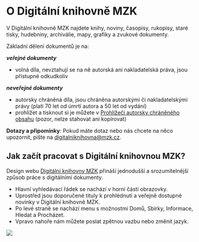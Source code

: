 # O Digitální knihovně MZK

V Digitální knihovně MZK najdete knihy, noviny, časopisy, rukopisy, staré tisky, hudebniny, archiválie, mapy, grafiky a zvukové dokumenty.

Základní dělení dokumentů je na:

__*veřejné dokumenty*__ 
* volná díla, nevztahují se na ně autorská ani nakladatelská práva, jsou přístupné odkudkoliv

__*neveřejné dokumenty*__ 
* autorsky chráněná díla, jsou chráněna autorskými či nakladatelskými právy (platí 70 let od úmrtí autora a 50 let od vydání)
* prohlížet a tisknout si je můžete v [Prohlížeči autorsky chráněného obsahu](http://vknihovne.mzk.cz/cs/digitalni-knihovna) (pozor, nelze stahovat ani kopírovat)


**Dotazy a připomínky**: Pokud máte dotaz nebo nás chcete na něco upozornit, pište na [digitalniknihovna@mzk.cz](digitalniknihovna@mzk.cz).

## Jak začít pracovat s Digitální knihovnou MZK?
Design webu <a class="external" href="http://digitalniknihovna.mzk.cz/" target="_blank">Digitální knihovny MZK</a> přináší jednodušší a srozumitelnější způsob práce s digitálními dokumenty. 

* Hlavní vyhledávací řádek se nachází v horní části obrazovky. 
* Uprostřed jsou doporučené tituly k prohlédnutí a veřejně dostupné novinky v Digitální knihovně MZK.
* Po levé straně se nachází menu s možnostmi Domů, Sbírky, Informace, Hledat a Procházet. 
* Vpravo nahoře nám můžete poslat zpětnou vazbu nebo změnit jazyk.

![](/images/help/jakHledat/digitalniknihovna2.png)
